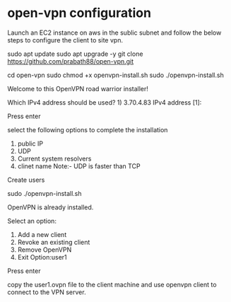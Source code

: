 # open-vpn configuration

Launch an EC2 instance on aws in the sublic subnet and follow the below steps to configure the client to site vpn.

sudo apt update
sudo apt upgrade -y
git clone https://github.com/prabath88/open-vpn.git

cd open-vpn
sudo chmod +x openvpn-install.sh
sudo ./openvpn-install.sh

Welcome to this OpenVPN road warrior installer!

Which IPv4 address should be used?
     1) 3.70.4.83
IPv4 address [1]:

Press enter

select the following options to complete the installation

1) public IP
2) UDP
3) Current system resolvers
4) clinet name
Note:- UDP is faster than TCP

Create users

sudo ./openvpn-install.sh

OpenVPN is already installed.

Select an option:
   1) Add a new client
   2) Revoke an existing client
   3) Remove OpenVPN
   4) Exit
Option:user1

Press enter

copy the user1.ovpn file to the client machine and use openvpn client to connect to the VPN server.



